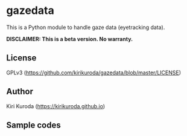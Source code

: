 # gazedata

This is a Python module to handle gaze data (eyetracking data).

**DISCLAIMER: This is a beta version. No warranty.**



## License

GPLv3 (<https://github.com/kirikuroda/gazedata/blob/master/LICENSE>)



## Author

Kiri Kuroda (<https://kirikuroda.github.io>)



## Sample codes

